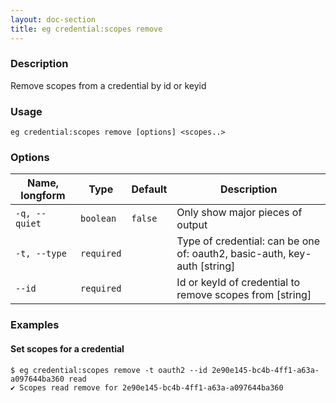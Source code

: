 ```yaml
---
layout: doc-section
title: eg credential:scopes remove
---
```


### Description

Remove scopes from a credential by id or keyid

### Usage

```shell
eg credential:scopes remove [options] <scopes..>
```

### Options

| Name, longform | Type       | Default | Description                                                               |
| ---            | ---        | ---     | ---                                                                       |
| `-q, --quiet`  | `boolean`  | `false` | Only show major pieces of output                                          |
| `-t, --type`   | `required` |         | Type of credential: can be one of: oauth2, basic-auth, key-auth  [string] |
| `--id`         | `required` |         | Id or keyId of credential to remove scopes from [string]                  |

### Examples

#### Set scopes for a credential

```shell
$ eg credential:scopes remove -t oauth2 --id 2e90e145-bc4b-4ff1-a63a-a097644ba360 read
✔ Scopes read remove for 2e90e145-bc4b-4ff1-a63a-a097644ba360
```
